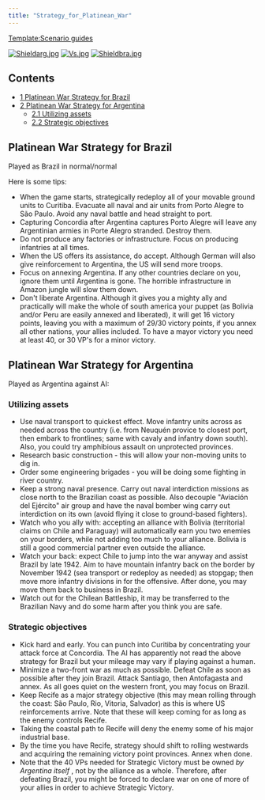 ```yaml
---
title: "Strategy_for_Platinean_War"
---
```


[Template:Scenario
guides](/index.php?title=Template:Scenario_guides&action=edit&redlink=1 "Template:Scenario guides (page does not exist)")

[![Shieldarg.jpg](/images/2/26/Shieldarg.jpg)](/File:Shieldarg.jpg)
[![Vs.jpg](/images/9/93/Vs.jpg)](/File:Vs.jpg)
[![Shieldbra.jpg](/images/e/ec/Shieldbra.jpg)](/File:Shieldbra.jpg)

## Contents

-   [ 1 Platinean War Strategy for Brazil
    ](#Platinean_War_Strategy_for_Brazil)
-   [ 2 Platinean War Strategy for Argentina
    ](#Platinean_War_Strategy_for_Argentina)
    -   [ 2.1 Utilizing assets ](#Utilizing_assets)
    -   [ 2.2 Strategic objectives ](#Strategic_objectives)

##  Platinean War Strategy for Brazil 

Played as Brazil in normal/normal

Here is some tips:

-   When the game starts, strategically redeploy all of your movable
    ground units to Curitiba. Evacuate all naval and air units from
    Porto Alegre to São Paulo. Avoid any naval battle and head straight
    to port.
-   Capturing Concordia after Argentina captures Porto Alegre will leave
    any Argentinian armies in Porte Alegro stranded. Destroy them.
-   Do not produce any factories or infrastructure. Focus on producing
    infantries at all times.
-   When the US offers its assistance, do accept. Although German will
    also give reinforcement to Argentina, the US will send more troops.
-   Focus on annexing Argentina. If any other countries declare on you,
    ignore them until Argentina is gone. The horrible infrastructure in
    Amazon jungle will slow them down.
-   Don't liberate Argentina. Although it gives you a mighty ally and
    practically will make the whole of south america your puppet (as
    Bolivia and/or Peru are easily annexed and liberated), it will get
    16 victory points, leaving you with a maximum of 29/30 victory
    points, if you annex all other nations, your allies included. To
    have a mayor victory you need at least 40, or 30 VP's for a minor
    victory.

  

##  Platinean War Strategy for Argentina 

Played as Argentina against AI:

###  Utilizing assets 

-   Use naval transport to quickest effect. Move infantry units across
    as needed across the country (i.e. from Neuquén provice to closest
    port, then embark to frontlines; same with cavaly and infantry down
    south). Also, you could try amphibious assault on unprotected
    provinces.
-   Research basic construction - this will allow your non-moving units
    to dig in.
-   Order some engineering brigades - you will be doing some fighting in
    river country.
-   Keep a strong naval presence. Carry out naval interdiction missions
    as close north to the Brazilian coast as possible. Also decouple
    "Aviación del Ejército" air group and have the naval bomber wing
    carry out interdiction on its own (avoid flying it close to
    ground-based fighters).
-   Watch who you ally with: accepting an alliance with Bolivia
    (territorial claims on Chile and Paraguay) will automatically earn
    you two enemies on your borders, while not adding too much to your
    alliance. Bolivia is still a good commercial partner even outside
    the alliance.
-   Watch your back: expect Chile to jump into the war anyway and assist
    Brazil by late 1942. Aim to have mountain infantry back on the
    border by November 1942 (sea transport or redeploy as needed) as
    stopgap; then move more infantry divisions in for the offensive.
    After done, you may move them back to business in Brazil.
-   Watch out for the Chilean Battleship, it may be transferred to the
    Brazilian Navy and do some harm after you think you are safe.

###  Strategic objectives 

-   Kick hard and early. You can punch into Curitiba by concentrating
    your attack force at Concordia. The AI has apparently not read the
    above strategy for Brazil but your mileage may vary if playing
    against a human.
-   Minimize a two-front war as much as possible. Defeat Chile as soon
    as possible after they join Brazil. Attack Santiago, then
    Antofagasta and annex. As all goes quiet on the western front, you
    may focus on Brazil.
-   Keep Recife as a major strategy objective (this may mean rolling
    through the coast: São Paulo, Rio, Vitoria, Salvador) as this is
    where US reinforcements arrive. Note that these will keep coming for
    as long as the enemy controls Recife.
-   Taking the coastal path to Recife will deny the enemy some of his
    major industrial base.
-   By the time you have Recife, strategy should shift to rolling
    westwards and acquiring the remaining victory point provinces. Annex
    when done.
-   Note that the 40 VPs needed for Strategic Victory must be owned *by
    Argentina itself* , not by the alliance as a whole. Therefore, after
    defeating Brazil, you might be forced to declare war on one of more
    of your allies in order to achieve Strategic Victory.
